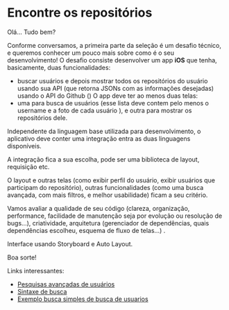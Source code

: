 # Encontre os repositórios

Olá... Tudo bem?

Conforme conversamos, a primeira parte da seleção é um desafio técnico, e queremos conhecer um pouco mais sobre como é o seu desenvolvimento!
O desafio consiste desenvolver um app **iOS** que tenha, basicamente, duas funcionalidades:

* buscar usuários e depois mostrar todos os repositórios do usuário usando sua API (que retorna JSONs com as informações desejadas) usando o API do Github ()
O app deve ter ao menos duas telas:
* uma para busca de usuários (esse lista deve contem pelo menos o username e a foto de cada usuário ), e outra para mostrar os repositórios dele.


Independente da linguagem base utilizada para desenvolvimento, o aplicativo deve conter uma integração entra as duas linguagens disponíveis.

A integração fica a sua escolha, pode ser uma biblioteca de layout, requisição etc.

O layout e outras telas (como exibir perfil do usuário, exibir usuários que participam do repositório), outras funcionalidades (como uma busca avançada, com mais filtros, e melhor usabilidade) ficam a seu critério.


Vamos avaliar a qualidade de seu código (clareza, organização, performance, facilidade de manutenção seja por evolução ou resolução de bugs...), criatividade, arquitetura (gerenciador de dependências, quais dependências escolheu, esquema de fluxo de telas...) .


Interface usando Storyboard e Auto Layout.

Boa sorte!

Links interessantes:
* [Pesquisas avançadas de usuários](https://help.github.com/articles/searching-users/)
* [Sintaxe de busca](https://help.github.com/articles/search-syntax/)
* [Exemplo busca simples de busca de usuarios](https://api.github.com/search/users?q=ios)

